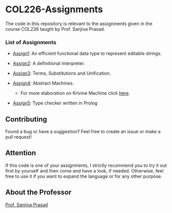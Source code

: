 # COL226-Assignments
The code in this repository is relevant to the assignments given in the course COL226 taught by Prof. Sanjiva Prasad.


### List of Assignments

- [Assign1](https://github.com/techcentaur/COL226-Assignments/tree/master/Assignment%201): An efficient functional data type to represent editable strings.
- [Assign2](https://github.com/techcentaur/COL226-Assignments/tree/master/Assignment%202): A definitional interpreter.
- [Assign3](https://github.com/techcentaur/COL226-Assignments/tree/master/Assignment%203): Terms, Substitutions and Unification.
- [Assign4](https://github.com/techcentaur/COL226-Assignments/tree/master/Assignment%204): Abstract Machines.
	- For more elaboration on Krivine Machine click [here](https://github.com/techcentaur/Krivine-Machine).

- [Assign5](https://github.com/techcentaur/COL226-Assignments/tree/master/Assignment%205): Type checker written in Prolog


## Contributing
Found a bug or have a suggestion? Feel free to create an issue or make a pull request!

## Attention
If this code is one of your assignments, I strictly recommend you to try it out first by yourself and then come and have a look, if needed. Otherwise, feel free to use it if you want to expand the language or for any other purpose.

## About the Professor

[Prof. Sanjiva Prasad](http://www.cse.iitd.ernet.in/~sanjiva/)


